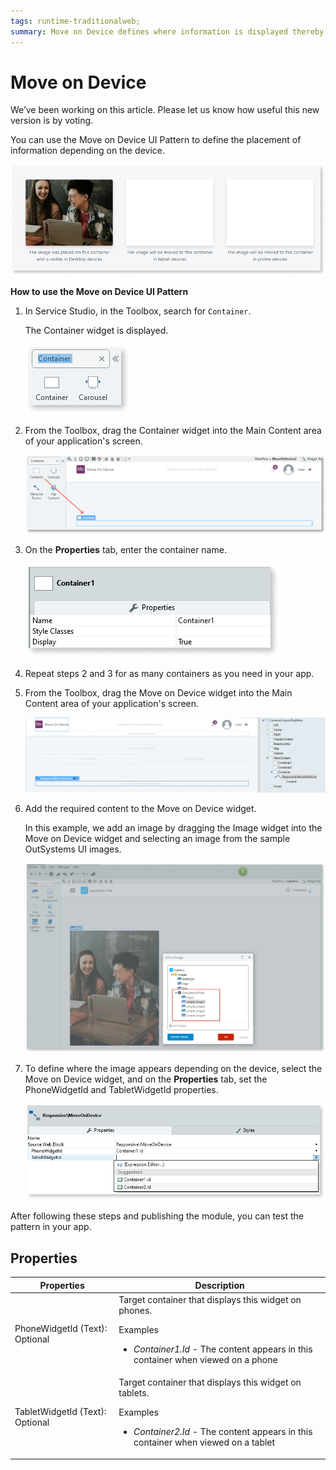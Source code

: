 ```yaml
---
tags: runtime-traditionalweb; 
summary: Move on Device defines where information is displayed thereby improving the display on different devices.
---
```


# Move on Device

<div class="info" markdown="1">
We’ve been working on this article. Please let us know how useful this new version is by voting.
</div>

You can use the Move on Device UI Pattern to define the placement of information depending on the device.

![](<images/moveondevice-image-3.png>)

**How to use the Move on Device UI Pattern**  

1. In Service Studio, in the Toolbox, search for `Container`. 

    The Container widget is displayed.
    
    ![](<images/moveondevice-image-6.png>)

1. From the Toolbox, drag the Container widget into the Main Content area of your application's screen.
    
    ![](<images/moveondevice-image-7.png>)

1. On the **Properties** tab, enter the container name.

    ![](<images/moveondevice-image-9.png>)

1. Repeat steps 2 and 3 for as many containers as you need in your app. 

1. From the Toolbox, drag the Move on Device widget into the Main Content area of your application's screen.

    ![](<images/moveondevice-image-5.png>)

1. Add the required content to the Move on Device widget. 

    In this example, we add an image by dragging the Image widget into the Move on Device widget and selecting an image from the sample OutSystems UI images.

    ![](<images/moveondevice-image-8.png>)

1. To define where the image appears depending on the device, select the Move on Device widget, and on the **Properties** tab, set the PhoneWidgetId and TabletWidgetId properties.

    ![](<images/moveondevice-image-2.png>)


After following these steps and publishing the module, you can test the pattern in your app.

## Properties

| **Properties** |  **Description** |
|---|---|
| PhoneWidgetId (Text): Optional  | Target container that displays this widget on phones. <p>Examples <ul><li>_Container1.Id_ - The content appears in this container when viewed on a phone</li></ul></p>|
| TabletWidgetId (Text): Optional | Target container that displays this widget on tablets.<p>Examples  <ul><li>_Container2.Id_ - The content appears in this container when viewed on a tablet</li></ul></p>||

